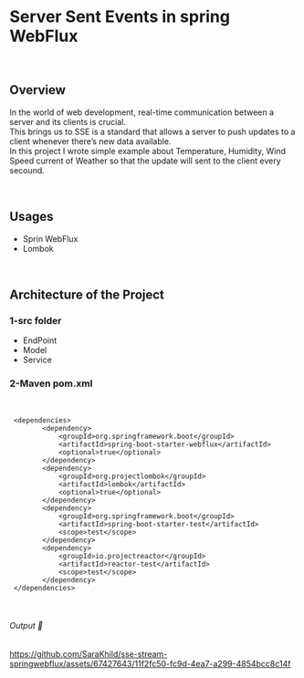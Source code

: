 # Server Sent Events in spring WebFlux

<br>

## Overview
In the world of web development, real-time communication between a server and its clients is crucial.<br>This brings us to SSE is a standard that allows a server to push updates to a client whenever there’s new data available.<br>In this project I wrote simple example about Temperature, Humidity, Wind Speed current of Weather so that the update will sent to the client every secound.
 
 <br>
 
## Usages
- Sprin WebFlux
- Lombok
    
<br> 

## Architecture of the Project

 ### 1-src folder

   - EndPoint
   - Model
   - Service
   
### 2-Maven pom.xml
<br> 
    
```
 <dependencies>
   		<dependency>
			<groupId>org.springframework.boot</groupId>
			<artifactId>spring-boot-starter-webflux</artifactId>
			<optional>true</optional>
		</dependency>
		<dependency>
			<groupId>org.projectlombok</groupId>
			<artifactId>lombok</artifactId>
			<optional>true</optional>
		</dependency>
		<dependency>
			<groupId>org.springframework.boot</groupId>
			<artifactId>spring-boot-starter-test</artifactId>
			<scope>test</scope>
		</dependency>
		<dependency>
			<groupId>io.projectreactor</groupId>
			<artifactId>reactor-test</artifactId>
			<scope>test</scope>
		</dependency>
 </dependencies>
 ```

<br>

###### Output :star_struck:

https://github.com/SaraKhild/sse-stream-springwebflux/assets/67427643/11f2fc50-fc9d-4ea7-a299-4854bcc8c14f




